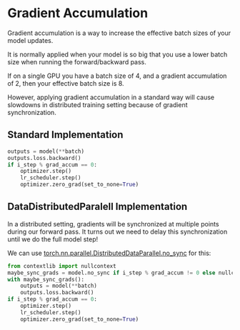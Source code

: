 # Gradient Accumulation

Gradient accumulation is a way to increase the effective batch sizes of your model updates.

It is normally applied when your model is so big that you use a lower batch size when running the forward/backward pass.

If on a single GPU you have a batch size of 4, and a gradient accumulation of 2, then your effective batch size is 8. 

However, applying gradient accumulation in a standard way will cause slowdowns in distributed training setting because of gradient synchronization.

## Standard Implementation

```python
outputs = model(**batch)
outputs.loss.backward()
if i_step % grad_accum == 0:
    optimizer.step()
    lr_scheduler.step()
    optimizer.zero_grad(set_to_none=True)
```

## DataDistributedParalell Implementation

In a distributed setting, gradients will be synchronized at multiple points during our forward pass. It turns out we need to delay this synchronization until we do the full model step!

We can use [torch.nn.parallel.DistributedDataParallel.no_sync](https://pytorch.org/docs/stable/generated/torch.nn.parallel.DistributedDataParallel.html#torch.nn.parallel.DistributedDataParallel.no_sync) for this:

```python
from contextlib import nullcontext
maybe_sync_grads = model.no_sync if i_step % grad_accum != 0 else nullcontext
with maybe_sync_grads():
    outputs = model(**batch)
    outputs.loss.backward()
if i_step % grad_accum == 0:
    optimizer.step()
    lr_scheduler.step()
    optimizer.zero_grad(set_to_none=True)
```
